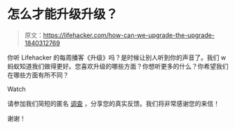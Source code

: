 # 怎么才能升级升级？

> 原文：<https://lifehacker.com/how-can-we-upgrade-the-upgrade-1840312769>

你听 Lifehacker 的每周播客《升级》吗？是时候让别人听到你的声音了。我们 w 蚂蚁知道我们做得更好。您喜欢升级的哪些方面？你想听更多的什么？你希望我们在哪些方面有所不同？

Watch

请参加我们简短的匿名 [调查](https://www.surveymonkey.com/r/XL2TBRC) ，分享您的真实反馈。我们将非常感谢您的来信！

谢谢！